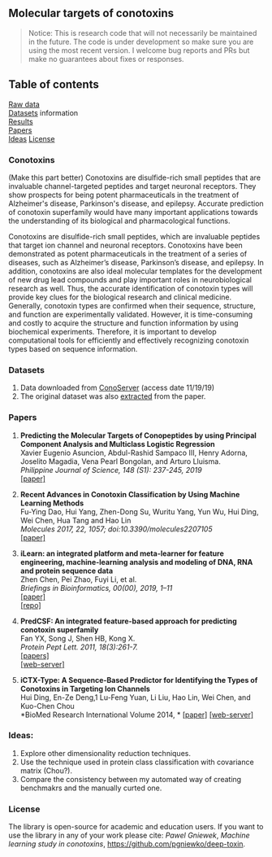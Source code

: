 ## Molecular targets of conotoxins       

>Notice: This is research code that will not necessarily be maintained in the future.
>The code is under development so make sure you are using the most recent version.
>I welcome bug reports and PRs but make no guarantees about fixes or responses.

## Table of contents       

[Raw data](#data-preparation-and-model-training)           
[Datasets](#datasets) information       
[Results](https://github.com/pgniewko/conotoxins/blob/master/nb/tSNE-MLR.ipynb)      
[Papers](#papers)    
[Ideas](#ideas)
[License](#license)    

### Conotoxins
(Make this part better)
Conotoxins are disulfide-rich small peptides that are invaluable channel-targeted peptides and target neuronal receptors.
They show prospects for being potent pharmaceuticals in the treatment of Alzheimer's disease, Parkinson's disease, and epilepsy. 
Accurate prediction of conotoxin superfamily would have many important applications towards the understanding of its biological and pharmacological functions.      


 Conotoxins are disulfide-rich small peptides, which are invaluable peptides that target ion channel and neuronal receptors. 
 Conotoxins have been demonstrated as potent pharmaceuticals in the treatment of a series of diseases, such as Alzheimer’s disease, Parkinson’s disease, and epilepsy. 
 In addition, conotoxins are also ideal molecular templates for the development of new drug lead compounds and play important roles in neurobiological research as well. 
 Thus, the accurate identification of conotoxin types will provide key clues for the biological research and clinical medicine. 
 Generally, conotoxin types are confirmed when their sequence, structure, and function are experimentally validated. 
 However, it is time-consuming and costly to acquire the structure and function information by using biochemical experiments.
 Therefore, it is important to develop computational tools for efficiently and effectively recognizing conotoxin types based on sequence information. 


### Datasets      
1. Data downloaded from [ConoServer](http://www.conoserver.org/?page=download) (access date 11/19/19)      
2. The original dataset was also [extracted](https://github.com/pgniewko/conotoxins/blob/master/data/ASA.PJS.2019.txt) from the paper.    


### Papers
1. **Predicting the Molecular Targets of Conopeptides by using Principal Component Analysis
and Multiclass Logistic Regression**           
Xavier Eugenio Asuncion, Abdul-Rashid Sampaco III, Henry Adorna, Joselito Magadia, Vena Pearl Bongolan, and Arturo Lluisma.      
*Philippine Journal of Science, 148 (S1): 237-245, 2019*        
[[paper]](http://philjournalsci.dost.gov.ph/images/pdf/special_issue/148_S1/predicting_molecular_targets_.pdf)    

2. **Recent Advances in Conotoxin Classification by Using Machine Learning Methods**           
Fu-Ying Dao, Hui Yang, Zhen-Dong Su, Wuritu Yang, Yun Wu, Hui Ding, Wei Chen, Hua Tang and Hao Lin       
*Molecules 2017, 22, 1057; doi:10.3390/molecules2207105*      
[[paper]](https://www.mdpi.com/1420-3049/22/7/1057)       

3. **iLearn: an integrated platform and meta-learner for feature engineering, 
machine-learning analysis and modeling of DNA, RNA and protein sequence data**        
Zhen Chen, Pei Zhao, Fuyi Li, et al.          
*Briefings in Bioinformatics, 00(00), 2019, 1–11*      
[[paper]](https://academic.oup.com/bib/advance-article-abstract/doi/10.1093/bib/bbz041/5475015?redirectedFrom=fulltext)        
[[repo]](https://github.com/Superzchen/iLearn)        

4. **PredCSF: An integrated feature-based approach for predicting conotoxin superfamily**      
Fan YX, Song J, Shen HB, Kong X.      
*Protein Pept Lett. 2011, 18(3):261-7.*       
[[papers]](http://www.eurekaselect.com/87458/article)    
[[web-server]](http://www.csbio.sjtu.edu.cn/bioinf/PredCSF/)      

5. **iCTX-Type: A Sequence-Based Predictor for Identifying the Types of Conotoxins in Targeting Ion Channels**     
Hui Ding, En-Ze Deng,1 Lu-Feng Yuan, Li Liu, Hao Lin, Wei Chen, and Kuo-Chen Chou       
*BioMed Research International Volume 2014, *
[[paper]](https://www.hindawi.com/journals/bmri/2014/286419/)
[[web-server]](http://lin-group.cn/server/iCTX-Type)


### Ideas:      
1. Explore other dimensionality reduction techniques.     
2. Use the technique used in protein class classification with covariance matrix (Chou?).    
3. Compare the consistency between my automated way of creating benchmakrs and the manually curted one.    


### License
The library is open-source for academic and education users. If you want to use the library in any of your work please cite: *Pawel Gniewek*, _Machine learning study in conotoxins_, https://github.com/pgniewko/deep-toxin.        


